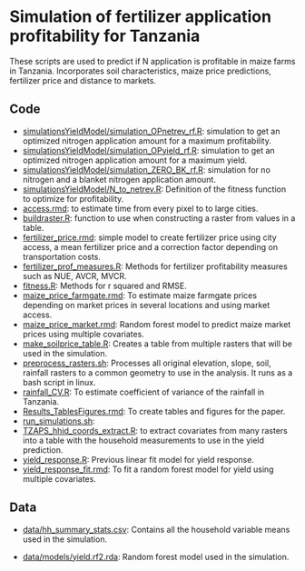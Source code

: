 # Simulation of fertilizer application profitability for Tanzania

These scripts are used to predict if N application is profitable in maize farms in Tanzania. Incorporates soil characteristics, maize price predictions, fertilizer price and distance to markets.

## Code

* [simulationsYieldModel/simulation_OPnetrev_rf.R](code/simulationsYieldModel/simulation_OPnetrev_rf.R): simulation to get an optimized nitrogen application amount for a maximum profitability.
* [simulationsYieldModel/simulation_OPyield_rf.R](code/simulationsYieldModel/simulation_OPyield_rf.R): simulation to get an optimized nitrogen application amount for a maximum yield.
* [simulationsYieldModel/simulation_ZERO_BK_rf.R](code/simulationsYieldModel/simulation_ZERO_BK_rf.R): simulation for no nitrogen and a blanket nitrogen application amount.
* [simulationsYieldModel/N_to_netrev.R](code/simulationsYieldModel/N_to_netrev.R): Definition of the fitness function to optimize for profitability.
* [access.rmd](code/access.rmd): to estimate time from every pixel to to large cities.
* [buildraster.R](code/buildraster.R): function to use when constructing a raster from values in a table.
* [fertilizer_price.rmd](code/fertilizer_price.rmd): simple model to create fertilizer price using city access, a mean fertilizer price and a correction factor depending on transportation costs.
* [fertilizer_prof_measures.R](code/fertilizer_prof_measures.R): Methods for fertilizer profitability measures such as NUE, AVCR, MVCR.
* [fitness.R](code/fitness.R): Methods for r squared and RMSE.
* [maize_price_farmgate.rmd](code/maize_price_farmgate.rmd): To estimate maize farmgate prices depending on market prices in several locations and using market access.
* [maize_price_market.rmd](code/maize_price_market.rmd): Random forest model to predict maize market prices using multiple covariates.
* [make_soilprice_table.R](code/make_soilprice_table.R): Creates a table from multiple rasters that will be used in the simulation.
* [preprocess_rasters.sh](code/preprocess_rasters.sh): Processes all original elevation, slope, soil, rainfall rasters to a common geometry to use in the analysis. It runs as a bash script in linux.
* [rainfall_CV.R](code/rainfall_CV.R): To estimate coefficient of variance of the rainfall in Tanzania.
* [Results_TablesFigures.rmd](code/Results_TablesFigures.rmd): To create tables and figures for the paper.
* [run_simulations.sh](code/run_simulations.sh): 
* [TZAPS_hhid_coords_extract.R](code/TZAPS_hhid_coords_extract.R): to extract covariates from many rasters into a table with the household measurements to use in the yield prediction.
* [yield_response.R](code/yield_response.R): Previous linear fit model for yield response.
* [yield_response_fit.rmd](code/yield_response_fit.rmd): To fit a random forest model for yield using multiple covariates.





## Data


* [data/hh_summary_stats.csv](data/hh_summary_stats.csv): Contains all the household variable means used in the simulation.

* [data/models/yield.rf2.rda](data/models/yield.rf2.rda): Random forest model used in the simulation.